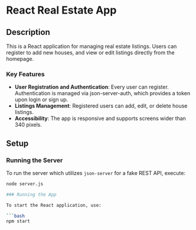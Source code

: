 # React Real Estate App

## Description

This is a React application for managing real estate listings. Users can register to add new houses, and view or edit listings directly from the homepage.

### Key Features

- **User Registration and Authentication**: Every user can register. Authentication is managed via json-server-auth, which provides a token upon login or sign up.
- **Listings Management**: Registered users can add, edit, or delete house listings.
- **Accessibility**: The app is responsive and supports screens wider than 340 pixels.

## Setup

### Running the Server

To run the server which utilizes `json-server` for a fake REST API, execute:

```bash
node server.js

### Running the App

To start the React application, use:

```bash
npm start
